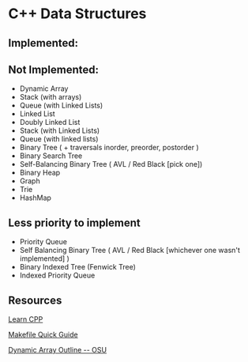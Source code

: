 # C++ Data Structures

## Implemented:

## Not Implemented:
- Dynamic Array
- Stack (with arrays)
- Queue (with Linked Lists)
- Linked List
- Doubly Linked List
- Stack (with Linked Lists)
- Queue (with linked lists)
- Binary Tree ( + traversals inorder, preorder, postorder )
- Binary Search Tree
- Self-Balancing Binary Tree ( AVL / Red Black [pick one])
- Binary Heap
- Graph
- Trie
- HashMap

## Less priority to implement
- Priority Queue
- Self Balancing Binary Tree ( AVL / Red Black [whichever one wasn't implemented] )
- Binary Indexed Tree (Fenwick Tree)
- Indexed Priority Queue


## Resources
[Learn CPP](https://www.learncpp.com/)

[Makefile Quick Guide](https://www.tutorialspoint.com/makefile/makefile_quick_guide.htm)

[Dynamic Array Outline -- OSU](https://web.engr.oregonstate.edu/~sinisa/courses/OSU/CS261/lectures/dynArr.pdf)

